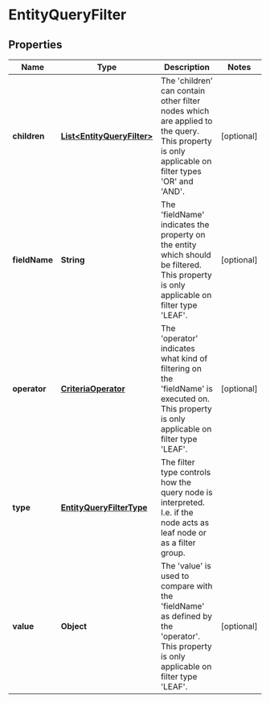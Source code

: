 
# EntityQueryFilter

## Properties
Name | Type | Description | Notes
------------ | ------------- | ------------- | -------------
**children** | [**List&lt;EntityQueryFilter&gt;**](EntityQueryFilter.md) | The &#39;children&#39; can contain other filter nodes which are applied to the query. This property is only applicable on filter types &#39;OR&#39; and &#39;AND&#39;. |  [optional]
**fieldName** | **String** | The &#39;fieldName&#39; indicates the property on the entity which should be filtered. This property is only applicable on filter type &#39;LEAF&#39;. |  [optional]
**operator** | [**CriteriaOperator**](CriteriaOperator.md) | The &#39;operator&#39; indicates what kind of filtering on the &#39;fieldName&#39; is executed on. This property is only applicable on filter type &#39;LEAF&#39;. |  [optional]
**type** | [**EntityQueryFilterType**](EntityQueryFilterType.md) | The filter type controls how the query node is interpreted. I.e. if the node acts as leaf node or as a filter group. | 
**value** | **Object** | The &#39;value&#39; is used to compare with the &#39;fieldName&#39; as defined by the &#39;operator&#39;. This property is only applicable on filter type &#39;LEAF&#39;. |  [optional]



